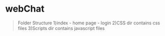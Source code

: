 # webChat
>Folder Structure
1)index - home page - login
2)CSS dir contains css files
3)Scripts dir contains javascript files


